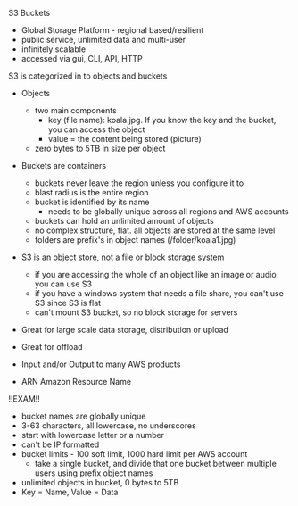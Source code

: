 S3 Buckets
- Global Storage Platform - regional based/resilient
- public service, unlimited data and multi-user
- infinitely scalable
- accessed via gui, CLI, API, HTTP

S3 is categorized in to objects and buckets
- Objects
    - two main components 
        - key (file name): koala.jpg. If you know the key and the bucket, you can access the object
        - value = the content being stored (picture)
    - zero bytes to 5TB in size per object
- Buckets are containers
    - buckets never leave the region unless you configure it to
    - blast radius is the entire region
    - bucket is identified by its name
        - needs to be globally unique across all regions and AWS accounts
    - buckets can hold an unlimited amount of objects
    - no complex structure, flat. all objects are stored at the same level
    - folders are prefix's in object names (/folder/koala1.jpg)

- S3 is an object store, not a file or block storage system
    - if you are accessing the whole of an object like an image or audio, you can use S3
    - if you have a windows system that needs a file share, you can't use S3 since S3 is flat
    - can't mount S3 bucket, so no block storage for servers
- Great for large scale data storage, distribution or upload
- Great for offload
- Input and/or Output to many AWS products
- ARN Amazon Resource Name

!!EXAM!!
- bucket names are globally unique
- 3-63 characters, all lowercase, no underscores
- start with lowercase letter or a number
- can't be IP formatted
- bucket limits - 100 soft limit, 1000 hard limit per AWS account
    - take a single bucket, and divide that one bucket between multiple users using prefix object names
- unlimited objects in bucket, 0 bytes to 5TB
- Key = Name, Value = Data